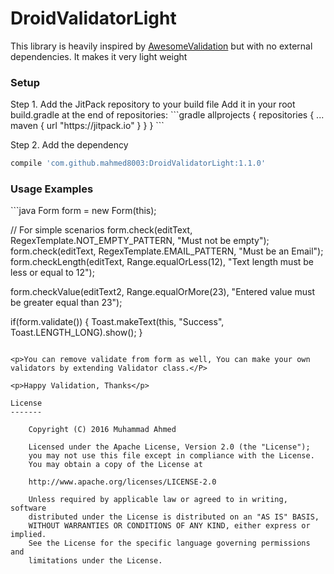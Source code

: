 <h1>DroidValidatorLight</h1>

<p>This library is heavily inspired by <a href="https://github.com/thyrlian/AwesomeValidation">AwesomeValidation</a> but with no external dependencies. It makes it very light weight</p>

<h3>Setup</h3>
Step 1. Add the JitPack repository to your build file
Add it in your root build.gradle at the end of repositories:
```gradle
allprojects {
		repositories {
			...
			maven { url "https://jitpack.io" }
		}
	}
```

Step 2. Add the dependency
```gradle
compile 'com.github.mahmed8003:DroidValidatorLight:1.1.0'
```


<h3>Usage Examples</h3>
```java
Form form = new Form(this);

// For simple scenarios
form.check(editText, RegexTemplate.NOT_EMPTY_PATTERN, "Must not be empty");
form.check(editText, RegexTemplate.EMAIL_PATTERN, "Must be an Email");
form.checkLength(editText, Range.equalOrLess(12), "Text length must be less or equal to 12");

form.checkValue(editText2, Range.equalOrMore(23), "Entered value must be greater equal than 23");

if(form.validate()) {
    Toast.makeText(this, "Success", Toast.LENGTH_LONG).show();
}

```

<p>You can remove validate from form as well, You can make your own validators by extending Validator class.</P>

<p>Happy Validation, Thanks</p>

License
-------

    Copyright (C) 2016 Muhammad Ahmed

    Licensed under the Apache License, Version 2.0 (the "License");
    you may not use this file except in compliance with the License.
    You may obtain a copy of the License at

    http://www.apache.org/licenses/LICENSE-2.0

    Unless required by applicable law or agreed to in writing, software
    distributed under the License is distributed on an "AS IS" BASIS,
    WITHOUT WARRANTIES OR CONDITIONS OF ANY KIND, either express or implied.
    See the License for the specific language governing permissions and
    limitations under the License.